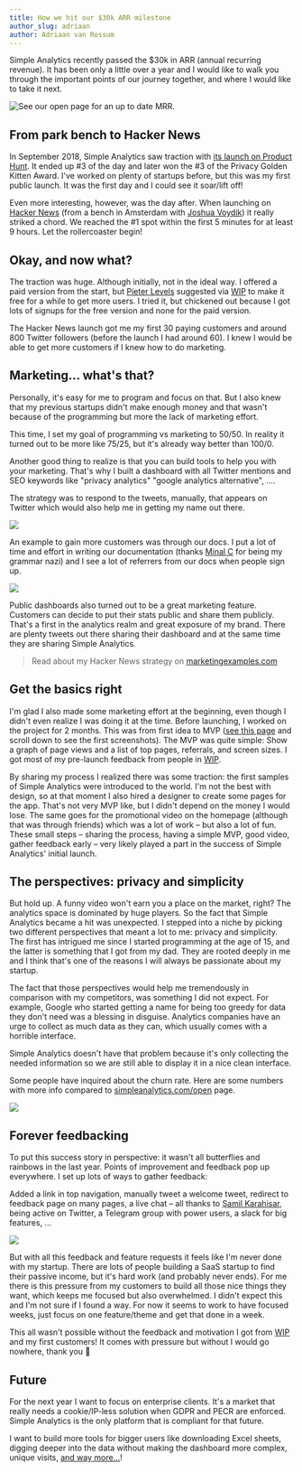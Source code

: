 ```yaml
---
title: How we hit our $30k ARR milestone
author_slug: adriaan
author: Adriaan van Rossum
---
```


Simple Analytics recently passed the \$30k in ARR (annual recurring revenue). It has been only a little over a year and I would like to walk you through the important points of our journey together, and where I would like to take it next.

![See our open page for an up to date MRR.](https://assets.simpleanalytics.com/blog/github/30k-stripe-mrr.jpg)

## From park bench to Hacker News

In September 2018, Simple Analytics saw traction with [its launch on Product Hunt](https://www.producthunt.com/posts/simple-analytics). It ended up #3 of the day and later won the #3 of the Privacy Golden Kitten Award. I've worked on plenty of startups before, but this was my first public launch. It was the first day and I could see it soar/lift off!

Even more interesting, however, was the day after. When launching on [Hacker News](https://news.ycombinator.com/item?id=18024277) (from a bench in Amsterdam with [Joshua Voydik](https://twitter.com/joshuavoydik)) it really striked a chord. We reached the #1 spot within the first 5 minutes for at least 9 hours. Let the rollercoaster begin!

## Okay, and now what?

The traction was huge. Although initially, not in the ideal way. I offered a paid version from the start, but [Pieter Levels](https://twitter.com/levelsio) suggested via [WIP](https://wip.chat) to make it free for a while to get more users. I tried it, but chickened out because I got lots of signups for the free version and none for the paid version.

The Hacker News launch got me my first 30 paying customers and around 800 Twitter followers (before the launch I had around 60). I knew I would be able to get more customers if I knew how to do marketing.

## Marketing... what's that?

Personally, it's easy for me to program and focus on that. But I also knew that my previous startups didn't make enough money and that wasn't because of the programming but more the lack of marketing effort.

This time, I set my goal of programming vs marketing to 50/50. In reality it turned out to be more like 75/25, but it's already way better than 100/0.

Another good thing to realize is that you can build tools to help you with your marketing. That's why I built a dashboard with all Twitter mentions and SEO keywords like "privacy analytics" "google analytics alternative", ....

The strategy was to respond to the tweets, manually, that appears on Twitter which would also help me in getting my name out there.

![](https://assets.simpleanalytics.com/blog/github/30k-admin-tweets.jpg)

An example to gain more customers was through our docs. I put a lot of time and effort in writing our documentation (thanks [Minal C](https://twitter.com/thoughtbar_) for being my grammar nazi) and I see a lot of referrers from our docs when people sign up.

![](https://assets.simpleanalytics.com/blog/github/30k-docs.jpg)

Public dashboards also turned out to be a great marketing feature. Customers can decide to put their stats public and share them publicly. That's a first in the analytics realm and great exposure of my brand. There are plenty tweets out there sharing their dashboard and at the same time they are sharing Simple Analytics.

> Read about my Hacker News strategy on [marketingexamples.com](https://marketingexamples.com/content/drive-traffic-from-hacker-news)

## Get the basics right

I'm glad I also made some marketing effort at the beginning, even though I didn't even realize I was doing it at the time. Before launching, I worked on the project for 2 months. This was from first idea to MVP ([see this page](https://wip.chat/products/1667/done) and scroll down to see the first screenshots). The MVP was quite simple: Show a graph of page views and a list of top pages, referrals, and screen sizes. I got most of my pre-launch feedback from people in [WIP](https://wip.chat).

By sharing my process I realized there was some traction: the first samples of Simple Analytics were introduced to the world. I'm not the best with design, so at that moment I also hired a designer to create some pages for the app. That's not very MVP like, but I didn't depend on the money I would lose. The same goes for the promotional video on the homepage (although that was through friends) which was a lot of work – but also a lot of fun. These small steps – sharing the process, having a simple MVP, good video, gather feedback early – very likely played a part in the success of Simple Analytics' initial launch.

## The perspectives: privacy and simplicity

But hold up. A funny video won't earn you a place on the market, right? The analytics space is dominated by huge players. So the fact that Simple Analytics became a hit was unexpected.
I stepped into a niche by picking two different perspectives that meant a lot to me: privacy and simplicity. The first has intrigued me since I started programming at the age of 15, and the latter is something that I got from my dad. They are rooted deeply in me and I think that's one of the reasons I will always be passionate about my startup.

The fact that those perspectives would help me tremendously in comparison with my competitors, was something I did not expect. For example, Google who started getting a name for being too greedy for data they don't need was a blessing in disguise. Analytics companies have an urge to collect as much data as they can, which usually comes with a horrible interface.

Simple Analytics doesn't have that problem because it's only collecting the needed information so we are still able to display it in a nice clean interface.

Some people have inquired about the churn rate. Here are some numbers with more info compared to [simpleanalytics.com/open](https://simpleanalytics.com/open) page.

![](https://assets.simpleanalytics.com/blog/github/30k-stripe-churn.jpg)

## Forever feedbacking

To put this success story in perspective: it wasn't all butterflies and rainbows in the last year. Points of improvement and feedback pop up everywhere. I set up lots of ways to gather feedback:

Added a link in top navigation, manually tweet a welcome tweet, redirect to feedback page on many pages, a live chat – all thanks to [Şamil Karahisar](https://twitter.com/samilkarahisar), being active on Twitter, a Telegram group with power users, a slack for big features, ...

![](https://assets.simpleanalytics.com/blog/github/30k-admin-subscriptions.jpg)

But with all this feedback and feature requests it feels like I'm never done with my startup. There are lots of people building a SaaS startup to find their passive income, but it's hard work (and probably never ends). For me there is this pressure from my customers to build all those nice things they want, which keeps me focused but also overwhelmed. I didn't expect this and I'm not sure if I found a way. For now it seems to work to have focused weeks, just focus on one feature/theme and get that done in a week.

This all wasn't possible without the feedback and motivation I got from [WIP](https://wip.chat) and my first customers! It comes with pressure but without I would go nowhere, thank you 🙏

## Future

For the next year I want to focus on enterprise clients. It's a market that really needs a cookie/IP-less solution when GDPR and PECR are enforced. Simple Analytics is the only platform that is compliant for that future.

I want to build more tools for bigger users like downloading Excel sheets, digging deeper into the data without making the dashboard more complex, unique visits, [and way more...](https://simpleanalytics.com/roadmap)!
